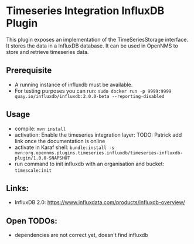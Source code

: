 # Timeseries Integration InfluxDB Plugin

This plugin exposes an implementation of the TimeSeriesStorage interface.
It stores the data in a InfluxDB database.
It can be used in OpenNMS to store and retrieve timeseries data.

## Prerequisite
* A running instance of influxdb must be available.
* For testing purposes you can run: ``sudo docker run -p 9999:9999 quay.io/influxdb/influxdb:2.0.0-beta --reporting-disabled``

## Usage
* compile: ``mvn install``
* activation: Enable the timeseries integration layer: TODO: Patrick add link once the documentation is online
* activate in Karaf shell: ``bundle:install -s mvn:org.opennms.plugins.timeseries.influxdb/timeseries-influxdb-plugin/1.0.0-SNAPSHOT``
* run command to init influxdb with an organisation and bucket: ``timescale:init``

## Links:
* InfluxDB 2.0: https://www.influxdata.com/products/influxdb-overview/

## Open TODOs:
* dependencies are not correct yet, doesn't find influxdb




